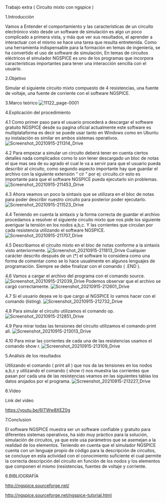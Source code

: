 Trabajo extra ( Circuito mixto con ngspice )

1.Introducción

Vamos a Entender el comportamiento y las características de un circuito electrónico visto desde un software de simulación es algo  un poco complicado a primera vista, y más que ver sus resultados, el aprender a interactuar con el mismo se hace una tarea que resulta entretenida. Como una herramienta indispensable para la formación en temas de ingeniería, se ha convertido el uso de software de simulación, 
En temas de circuitos eléctricos el simulador NGSPICE es uno de los programas que incorpora características importantes para tener una interacción sencilla con el usuario.

2.Objetivo

Simular el siguiente circuito mixto compuesto de 4 resistencias, una fuente de voltaje, una fuente de corriente con el software NGSPICE.

3.Marco teórico
![11122_page-0001](https://user-images.githubusercontent.com/86451564/133836871-6931041e-c4c4-4458-bdd3-4b90b4aabe20.jpg)

4.Explicación del procedimiento

4.1 Como primer paso para el usuario procederá a descargar el software gratuito NGSPICE desde su pagina oficial actualmente este software es multiplataforma es decir se puede usar tanto en Windows como en Ubuntu su instalación es similar en ambos sistemas operativos.
![Screenshot_20210915-211314_Drive](https://user-images.githubusercontent.com/86451564/133538184-ae0873b0-c8bd-492f-862a-f25ace6de24d.jpg)

4.2 Para empezar a simular un circuito deberá tener en cuenta ciertos detalles nada complicados como lo son tener descargado un bloc de notas el que mas sea de su agrado el cual le va a servir para que el usuario pueda describir al circuito, como segundo aspecto importante hay que guardar el archivo con la siguiente extensión “ cir “ por ej: circuito.cir esto es importante para que el software NGSPICE pueda ejecutarlo sin problemas.
![Screenshot_20210915-211453_Drive](https://user-images.githubusercontent.com/86451564/133538356-5e7042ae-1448-4d6f-8ffa-d1c9ac8ef19d.jpg)

4.3 Ahora veamos un poco la sintaxis que se utilizara en el bloc de notas para poder describir nuestro circuito para posterior poder ejecutarlo.
![Screenshot_20210915-211523_Drive](https://user-images.githubusercontent.com/86451564/133538381-90e71e72-4bcc-4862-813a-0a20d23f22bb.jpg)

4.4 Teniendo en cuenta la sintaxis y la forma correcta de guardar el archivo procedamos a resolver el siguiente circuito mixto que nos pide los siguiente averiguar la tensión en los nodos a,b,c. Y las corrientes que circulan por cada resistencia utilizando el software NGSPICE.
![Screenshot_20210915-211707_Drive](https://user-images.githubusercontent.com/86451564/133538494-7513a31c-84ba-4a8a-8692-bb34b2f70bbe.jpg)

4.5 Describamos el circuito mixto en el bloc de notas conforme a la sintaxis visto anteriormente.
![Screenshot_20210915-211813_Drive](https://user-images.githubusercontent.com/86451564/133538594-3379a0b7-d4a8-4215-822b-9f57843d8f4e.jpg)
Cualquier carácter descrito después de un (*) el software lo considera como una forma de comentar como se lo hace usualmente en algunos lenguajes de programación. Siempre se debe finalizar con el comando ( .END ).

4.6 Vamos a cargar el archivo del programa con el comando source.
![Screenshot_20210915-212039_Drive](https://user-images.githubusercontent.com/86451564/133539210-a8b36bc9-050c-49c1-8598-a15e0ce95a3f.jpg)
Podemos observar que el archivo se cargó correctamente.
![Screenshot_20210915-212601_Drive](https://user-images.githubusercontent.com/86451564/133539334-5d6565ab-cc4f-4c2b-8228-c1c1baee4e42.jpg)

4.7 Si el usuario desea ve lo que cargo al NGSPICE lo vamos hacer con el comando (listing).
![Screenshot_20210915-212732_Drive](https://user-images.githubusercontent.com/86451564/133539481-a1eee756-6db3-4d13-ac78-705e2447c9a9.jpg)

4.8 Para simular el circuito utilizamos el comando op.
![Screenshot_20210915-212851_Drive](https://user-images.githubusercontent.com/86451564/133539581-8e6850dc-a071-41de-b465-f6af6cd48561.jpg)

4.9 Para mirar todas las tensiones del circuito utilizamos el comando print all.
![Screenshot_20210915-213013_Drive](https://user-images.githubusercontent.com/86451564/133539706-9fe243e6-d43d-452e-8f86-618efbef7b3d.jpg)

4.10 Para mirar las corrientes de cada una de las resistencias usamos el comando show r.
![Screenshot_20210915-213109_Drive](https://user-images.githubusercontent.com/86451564/133539773-67c4da61-addd-476a-8fd4-1d4ac9c10823.jpg)

5.Análisis de los resultados

Utilizando el comando ( print all ) que nos da las tensiones en los nodos a,b,c  y utilizando el comando ( show r) nos muestra las corrientes que pasan por cada una de las resistencias veamos en las siguientes tablas los datos arojados por el programa.
![Screenshot_20210915-213227_Drive](https://user-images.githubusercontent.com/86451564/133539902-4ffc3895-69f9-4de8-8e4d-a2528e7201ab.jpg)

6.Video

Link del video

https://youtu.be/6ITWw8XEZ0g

7.Conclusion

El software NGSPICE muestra ser un software confiable y gratuito para diferentes sistemas operativos, ha sido muy práctico para la solución, simulación de circuitos, ya que este usa parámetros que se asemejan a la realidad de los elementos. Teniendo en cuenta que el simulador NGSPICE cuenta con un lenguaje propio de código para la descripción de circuitos, se concluye en esta actividad con el conocimiento suficiente el cual permite la correcta descripción del circuito en 
función de los nodos y los elementos que componen el mismo (resistencias, fuentes de voltaje y corriente.

6.BIBLIOGRAFÍA

http://ngspice.sourceforge.net/

http://ngspice.sourceforge.net/ngspice-tutorial.html

